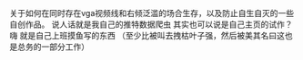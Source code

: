 关于如何在同时存在vga视频线和右倾泛滥的场合生存，以及防止自生自灭的一些自创作品。
说人话就是我自己的推特数据爬虫
其实也可以说是自己主页的试作？
嗨
就是自己上班摸鱼写的东西
（至少比被叫去拽枯叶子强，然后被美其名曰这也是总务的一部分工作）
